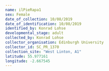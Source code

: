 ```yaml
---
name: ilPieRapa1
sex: Female
date_of_collection: 10/08/2019
date_of_identification: 10/08/2019
identified_by: Konrad Lohse
developmental_stage: adult
collected_by: Konrad Lohse
collector_organisation: Edinburgh University
collector_id: SC_PR_1370
collection_site: "West Linton, A1"
latitude: 55.977161
longitude: -2.667545
---
```

